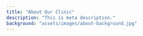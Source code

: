 ```yaml
---
title: "About Our Clinic"
description: "This is meta description."
background: "assets/images/about-background.jpg"
---
```

